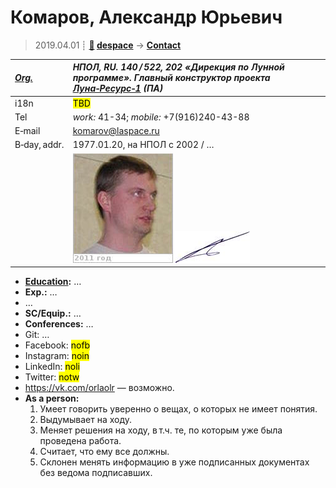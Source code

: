 # Комаров, Александр Юрьевич
> 2019.04.01 ┊ **[🚀](../index/index.md) [despace](index.md)** → **[Contact](contact.md)**

|*[Org.](contact.md)*|*НПОЛ, RU. 140 / 522, 202 «Дирекция по Лунной программе». Главный конструктор проекта [Луна‑Ресурс‑1](луна_27.md) (ПА)*|
|:--|:--|
|i18n| <mark>TBD</mark> |
|Tel| *work:* 41-34; *mobile:* +7(916)240-43-88 |
|E‑mail| <komarov@laspace.ru> |
|B‑day, addr.| 1977.01.20, на НПОЛ с 2002 / … |
|| [![](f/contact/k/komarov_001_photo_thumb.jpg)](f/contact/k/komarov_001_photo.jpg) [![](f/contact/k/komarov_001_sign_thumb.jpg)](f/contact/k/komarov_001_sign.png) |

   - **[Education](edu.md):** …
   - **Exp.:** …
   - …
   - **SC/Equip.:** …
   - **Conferences:** …
   - Git: …
   - Facebook: <mark>nofb</mark>
   - Instagram: <mark>noin</mark>
   - LinkedIn: <mark>noli</mark>
   - Twitter: <mark>notw</mark>
   - <https://vk.com/orlaolr> — возможно.
   - **As a person:**
      1. Умеет говорить уверенно о вещах, о которых не имеет понятия.
      1. Выдумывает на ходу.
      1. Меняет решения на ходу, в т.ч. те, по которым уже была проведена работа.
      1. Считает, что ему все должны.
      1. Склонен менять информацию в уже подписанных документах без ведома подписавших.
